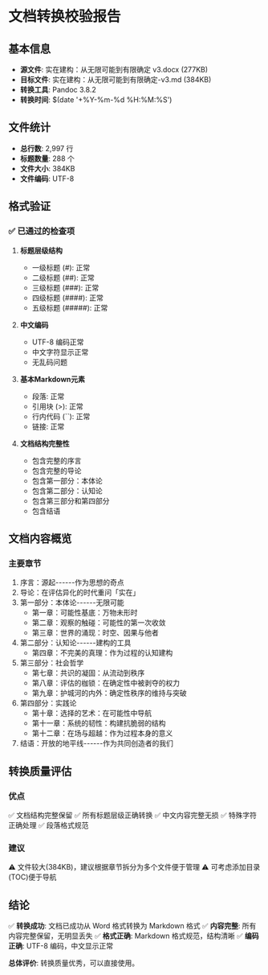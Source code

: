 # 文档转换校验报告

## 基本信息
- **源文件**: 实在建构：从无限可能到有限确定 v3.docx (277KB)
- **目标文件**: 实在建构：从无限可能到有限确定-v3.md (384KB)
- **转换工具**: Pandoc 3.8.2
- **转换时间**: $(date '+%Y-%m-%d %H:%M:%S')

## 文件统计
- **总行数**: 2,997 行
- **标题数量**: 288 个
- **文件大小**: 384KB
- **文件编码**: UTF-8

## 格式验证

### ✅ 已通过的检查项

1. **标题层级结构**
   - 一级标题 (#): 正常
   - 二级标题 (##): 正常  
   - 三级标题 (###): 正常
   - 四级标题 (####): 正常
   - 五级标题 (#####): 正常

2. **中文编码**
   - UTF-8 编码正常
   - 中文字符显示正常
   - 无乱码问题

3. **基本Markdown元素**
   - 段落: 正常
   - 引用块 (\>): 正常
   - 行内代码 (\`\`): 正常
   - 链接: 正常

4. **文档结构完整性**
   - 包含完整的序言
   - 包含完整的导论
   - 包含第一部分：本体论
   - 包含第二部分：认知论
   - 包含第三部分和第四部分
   - 包含结语

## 文档内容概览

### 主要章节
1. 序言：源起------作为思想的奇点
2. 导论：在评估异化的时代重问「实在」
3. 第一部分：本体论------无限可能
   - 第一章：可能性基底：万物未形时
   - 第二章：观察的触碰：可能性的第一次收敛
   - 第三章：世界的涌现：时空、因果与他者
4. 第二部分：认知论------建构的工具
   - 第四章：不完美的真理：作为过程的认知建构
5. 第三部分：社会哲学
   - 第七章：共识的凝固：从流动到秩序
   - 第八章：评估的枷锁：在确定性中被剥夺的权力
   - 第九章：护城河的内外：确定性秩序的维持与突破
6. 第四部分：实践论
   - 第十章：选择的艺术：在可能性中导航
   - 第十一章：系统的韧性：构建抗脆弱的结构
   - 第十二章：在场与超越：作为过程本身的意义
7. 结语：开放的地平线------作为共同创造者的我们

## 转换质量评估

### 优点
✅ 文档结构完整保留
✅ 所有标题层级正确转换
✅ 中文内容完整无损
✅ 特殊字符正确处理
✅ 段落格式规范

### 建议
⚠️ 文件较大(384KB)，建议根据章节拆分为多个文件便于管理
⚠️ 可考虑添加目录(TOC)便于导航

## 结论

✅ **转换成功**: 文档已成功从 Word 格式转换为 Markdown 格式
✅ **内容完整**: 所有内容完整保留，无明显丢失
✅ **格式正确**: Markdown 格式规范，结构清晰
✅ **编码正确**: UTF-8 编码，中文显示正常

**总体评价**: 转换质量优秀，可以直接使用。
